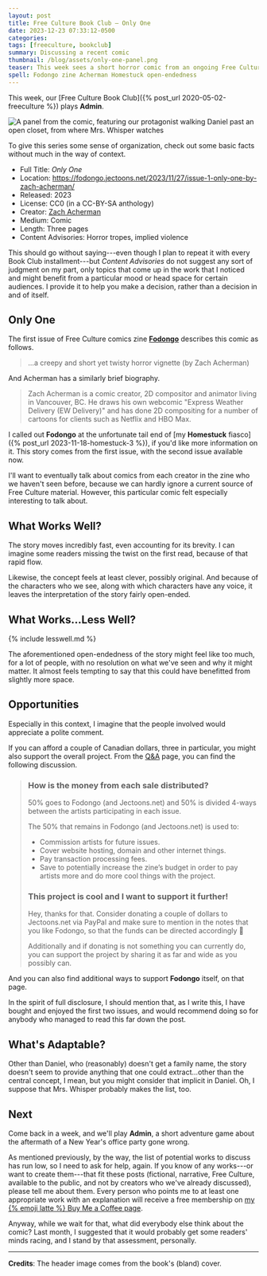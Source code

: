 ```yaml
---
layout: post
title: Free Culture Book Club — Only One
date: 2023-12-23 07:33:12-0500
categories:
tags: [freeculture, bookclub]
summary: Discussing a recent comic
thumbnail: /blog/assets/only-one-panel.png
teaser: This week sees a short horror comic from an ongoing Free Culture zine.
spell: Fodongo zine Acherman Homestuck open-endedness
---
```


This week, our [Free Culture Book Club]({% post_url 2020-05-02-freeculture %}) plays **Admin**.

![A panel from the comic, featuring our protagonist walking Daniel past an open closet, from where Mrs. Whisper watches](/blog/assets/only-one-panel.png "Some people keep skeletons in their closets, so...")

To give this series some sense of organization, check out some basic facts without much in the way of context.

 * Full Title:  *Only One*
 * Location:  <https://fodongo.jectoons.net/2023/11/27/issue-1-only-one-by-zach-acherman/>
 * Released:  2023
 * License:  CC0 (in a CC-BY-SA anthology)
 * Creator:  [Zach Acherman](https://ewdeliverycomic.com/)
 * Medium:  Comic
 * Length:  Three pages
 * Content Advisories:  Horror tropes, implied violence

This should go without saying---even though I plan to repeat it with every Book Club installment---but *Content Advisories* do not suggest any sort of judgment on my part, only topics that come up in the work that I noticed and might benefit from a particular mood or head space for certain audiences.  I provide it to help you make a decision, rather than a decision in and of itself.

## Only One

The first issue of Free Culture comics zine [**Fodongo**](https://fodongo.jectoons.net/) describes this comic as follows.

 > ...a creepy and short yet twisty horror vignette (by Zach Acherman)

And Acherman has a similarly brief biography.

 > Zach Acherman is a comic creator, 2D compositor and animator living in Vancouver, BC. He draws his own webcomic "Express Weather Delivery (EW Delivery)" and has done 2D compositing for a number of cartoons for clients such as Netflix and HBO Max.

I called out **Fodongo** at the unfortunate tail end of [my **Homestuck** fiasco]({% post_url 2023-11-18-homestuck-3 %}), if you'd like more information on it.  This story comes from the first issue, with the second issue available now.

I'll want to eventually talk about comics from each creator in the zine who we haven't seen before, because we can hardly ignore a current source of Free Culture material.  However, this particular comic felt especially interesting to talk about.

## What Works Well?

The story moves incredibly fast, even accounting for its brevity.  I can imagine some readers missing the twist on the first read, because of that rapid flow.

Likewise, the concept feels at least clever, possibly original.  And because of the characters who we see, along with which characters have any voice, it leaves the interpretation of the story fairly open-ended.

## What Works...Less Well?

{% include lesswell.md %}

The aforementioned open-endedness of the story might feel like too much, for a lot of people, with no resolution on what we've seen and why it might matter.  It almost feels tempting to say that this could have benefitted from slightly more space.

## Opportunities

Especially in this context, I imagine that the people involved would appreciate a polite comment.

If you can afford a couple of Canadian dollars, three in particular, you might also support the overall project.  From the [Q&A](https://fodongo.jectoons.net/qa/) page, you can find the following discussion.

 > ### How is the money from each sale distributed?
 >
 > 50% goes to Fodongo (and Jectoons.net) and 50% is divided 4-ways between the artists participating in each issue.
 >
 > The 50% that remains in Fodongo (and Jectoons.net) is used to:
 >
 > - Commission artists for future issues.
 > - Cover website hosting, domain and other internet things.
 > - Pay transaction processing fees.
 > - Save to potentially increase the zine’s budget in order to pay artists more and do more cool things with the project.
 >
 > ### This project is cool and I want to support it further!
 >
 > Hey, thanks for that. Consider donating a couple of dollars to Jectoons.net via PayPal and make sure to mention in the notes that you like Fodongo, so that the funds can be directed accordingly 🙂
 >
 > Additionally and if donating is not something you can currently do, you can support the project by sharing it as far and wide as you possibly can.

And you can also find additional ways to support **Fodongo** itself, on that page.

In the spirit of full disclosure, I should mention that, as I write this, I have bought and enjoyed the first two issues, and would recommend doing so for anybody who managed to read this far down the post.

## What's Adaptable?

Other than Daniel, who (reasonably) doesn't get a family name, the story doesn't seem to provide anything that one could extract...other than the central concept, I mean, but you might consider that implicit in Daniel.  Oh, I suppose that Mrs. Whisper probably makes the list, too.

## Next

Come back in a week, and we'll play **Admin**, a short adventure game about the aftermath of a New Year's office party gone wrong.

As mentioned previously, by the way, the list of potential works to discuss has run low, so I need to ask for help, again.  If you know of any works---or want to create them---that fit these posts (fictional, narrative, Free Culture, available to the public, and not by creators who we've already discussed), please tell me about them.  Every person who points me to at least one appropriate work with an explanation will receive a free membership on [my {% emoji latte %} Buy Me a Coffee page](https://buymeacoffee.com/jcolag).

Anyway, while we wait for that, what did everybody else think about the comic?  Last month, I suggested that it would probably get some readers' minds racing, and I stand by that assessment, personally.

* * *

**Credits**:  The header image comes from the book's (bland) cover.
